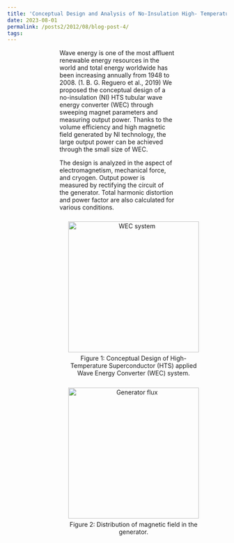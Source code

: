 ```yaml
---
title: 'Conceptual Design and Analysis of No-Insulation High- Temperature Superconductor Tubular Wave Energy Converter'
date: 2023-08-01
permalink: /posts2/2012/08/blog-post-4/
tags:
---
```


<div style="margin-left: 120px; margin-right: 120px;">

  Wave energy is one of the most affluent renewable energy resources in the world and total energy worldwide has been increasing annually from 1948 to 2008. (1. B. G. Reguero et al., 2019) We proposed the conceptual design of a no-insulation (NI) HTS tubular wave energy converter (WEC) through sweeping magnet parameters and measuring output power. Thanks to the volume efficiency and high magnetic field generated by NI technology, the large output power can be achieved through the small size of WEC.



  The design is analyzed in the aspect of electromagnetism, mechanical force, and cryogen. Output power is measured by rectifying the circuit of the generator. Total harmonic distortion and power factor are also calculated for various conditions.

<div style="text-align: center;">
      <figure style="display: inline-block; width: 320px; margin: 10px; vertical-align: top;">
        <img src="https://kyoungmokoo.github.io/images/WEC_system.png" alt="WEC system" style="width: 300px;">
        <figcaption style="text-align: center; padding: 5px;">Figure 1: Conceptual Design of High-Temperature Superconductor (HTS) applied Wave Energy Converter (WEC) system.</figcaption>
      </figure>
      <figure style="display: inline-block; width: 320px; margin: 10px; vertical-align: top;">
        <img src="https://kyoungmokoo.github.io/images/generator_flux.PNG" alt="Generator flux" style="width: 300px;">
        <figcaption style="text-align: center; padding: 5px;">Figure 2: Distribution of magnetic field in the generator.</figcaption>
      </figure>
</div>    
</div>